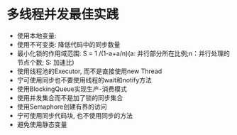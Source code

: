 # 多线程并发最佳实践
- 使用本地变量:
- 使用不可变类: 降低代码中的同步数量
- 最小化锁的作用域范围: S = 1 /(1-a+a/n)(a: 并行部分所在比例;n：并行处理的节点个数; S: 加速比)
- 使用线程池的Executor, 而不是直接使用new Thread
- 宁可使用同步也不要使用线程的wait和notify方法
- 使用BlockingQueue实现生产-消费模式
- 使用并发集合而不是加了锁的同步集合
- 使用Semaphore创建有界的访问
- 宁可使用同步代码块, 也不使用同步的方法
- 避免使用静态变量
